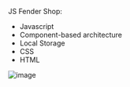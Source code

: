 JS Fender Shop: 

- Javascript
- Component-based architecture
- Local Storage 
- CSS 
- HTML

![image](https://user-images.githubusercontent.com/77553973/186379320-3d680642-bd27-4b72-98b8-d75cf4c42dc0.png)
